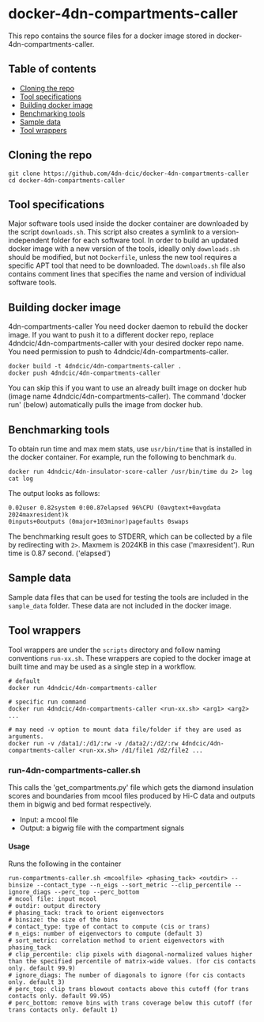 # docker-4dn-compartments-caller

This repo contains the source files for a docker image stored in docker-4dn-compartments-caller.
## Table of contents
* [Cloning the repo](#cloning-the-repo)
* [Tool specifications](#tool-specifications)
* [Building docker image](#building-docker-image)
* [Benchmarking tools](#benchmarking-tools)
* [Sample data](#sample-data)
* [Tool wrappers](#tool-wrappers)

## Cloning the repo
```
git clone https://github.com/4dn-dcic/docker-4dn-compartments-caller
cd docker-4dn-compartments-caller
```

## Tool specifications
Major software tools used inside the docker container are downloaded by the script `downloads.sh`. This script also creates a symlink to a version-independent folder for each software tool. In order to build an updated docker image with a new version of the tools, ideally only `downloads.sh` should be modified, but not `Dockerfile`, unless the new tool requires a specific APT tool that need to be downloaded.
The `downloads.sh` file also contains comment lines that specifies the name and version of individual software tools.

## Building docker image
4dn-compartments-caller
You need docker daemon to rebuild the docker image. If you want to push it to a different docker repo, replace 4dndcic/4dn-compartments-caller with your desired docker repo name. You need permission to push to 4dndcic/4dn-compartments-caller.
```
docker build -t 4dndcic/4dn-compartments-caller .
docker push 4dndcic/4dn-compartments-caller
```
You can skip this if you want to use an already built image on docker hub (image name 4dndcic/4dn-compartments-caller). The command 'docker run' (below) automatically pulls the image from docker hub.


## Benchmarking tools
To obtain run time and max mem stats, use `usr/bin/time` that is installed in the docker container. For example, run the following to benchmark `du`.
```
docker run 4dndcic/4dn-insulator-score-caller /usr/bin/time du 2> log
cat log
```
The output looks as follows:
```
0.02user 0.82system 0:00.87elapsed 96%CPU (0avgtext+0avgdata 2024maxresident)k
0inputs+0outputs (0major+103minor)pagefaults 0swaps
```
The benchmarking result goes to STDERR, which can be collected by a file by redirecting with `2>`.
Maxmem is 2024KB in this case ('maxresident'). Run time is 0.87 second. ('elapsed')


## Sample data
Sample data files that can be used for testing the tools are included in the `sample_data` folder. These data are not included in the docker image.

## Tool wrappers

Tool wrappers are under the `scripts` directory and follow naming conventions `run-xx.sh`. These wrappers are copied to the docker image at built time and may be used as a single step in a workflow.

```
# default
docker run 4dndcic/4dn-compartments-caller

# specific run command
docker run 4dndcic/4dn-compartments-caller <run-xx.sh> <arg1> <arg2> ...

# may need -v option to mount data file/folder if they are used as arguments.
docker run -v /data1/:/d1/:rw -v /data2/:/d2/:rw 4dndcic/4dn-compartments-caller <run-xx.sh> /d1/file1 /d2/file2 ...
```

### run-4dn-compartments-caller.sh
This calls the 'get_compartments.py' file which gets the diamond insulation scores and boundaries from mcool files produced by Hi-C data
and outputs them in bigwig and bed format respectively.
* Input: a mcool file
* Output: a bigwig file with the compartment signals

#### Usage
Runs the following in the container
```
run-compartments-caller.sh <mcoolfile> <phasing_tack> <outdir> --binsize --contact_type --n_eigs --sort_metric --clip_percentile --ignore_diags --perc_top --perc_bottom
# mcool file: input mcool
# outdir: output directory
# phasing_tack: track to orient eigenvectors
# binsize: the size of the bins
# contact_type: type of contact to compute (cis or trans)
# n_eigs: number of eigenvectors to compute (default 3)
# sort_metric: correlation method to orient eigenvectors with phasing_tack
# clip_percentile: clip pixels with diagonal-normalized values higher than the specified percentile of matrix-wide values. (for cis contacts only. default 99.9)
# ignore_diags: The number of diagonals to ignore (for cis contacts only. default 3)
# perc_top: clip trans blowout contacts above this cutoff (for trans contacts only. default 99.95)
# perc_bottom: remove bins with trans coverage below this cutoff (for trans contacts only. default 1)
```
